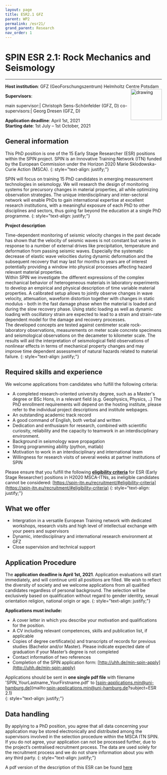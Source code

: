 ```yaml
---
layout: page
title: ESR2.1 GFZ
parent: WP2
permalink: /esr21/
grand_parent: Research
nav_order: 1
---
```


# SPIN ESR 2.1: Rock Mechanics and Seismology
----

__Host institution__:  GFZ (GeoForschungszentrum) Helmholtz Centre Potsdam  <img src="/assets/images/partners-logos/GFZ_logo.svg" alt="drawing" width="100" style="float:right"/>

__Supervisors__: 
		  
main supervisor:| Christoph Sens-Sch&ouml;nfelder (GFZ, D)
co-supervisors:| Georg Dresen (GFZ, D)


__Application deadline__: April 1st, 2021   
__Starting date__:  1st July – 1st October, 2021

## General information

This PhD position is one of the 15 Early Stage Researcher (ESR) positions within the SPIN project.  SPIN is an Innovative Training Network (ITN) funded by the European Commission under the Horizon 2020 Marie Sklodowska-Curie Action (MSCA). 
{: style="text-align: justify;"}

SPIN will focus on training 15 PhD candidates in emerging measurement technologies in seismology. We will research the design of monitoring systems for precursory changes in material properties, all while optimizing observation strategies. The unique interdisciplinary and inter-sectoral network will enable PhDs to gain international expertise at excellent research institutions, with a meaningful exposure of each PhD to other disciplines and sectors, thus going far beyond the education at a single PhD programme.
{: style="text-align: justify;"}

__Project description__

Time-dependent monitoring of seismic velocity changes in the past decade has shown that the  velocity of seismic waves is not constant but varies in response to a number of external drives like precipitation, temperature and deformation from passing seismic waves. Especially the systematic decrease of elastic wave velocities during dynamic deformation and the subsequent recovery that may last for months to years are of interest potentially providing a window into physical processes affecting hazard relevant material properties.  
Within SPIN we investigate the different expressions of the complex mechanical behavior of heterogeneous materials in laboratory experiments to develop an empirical and physical description of time variable material properties. A calibrated setup allows to jointly observe changes in wave velocity, attenuation, waveform distortion together with changes in static modulus - both in the fast damage phase when the material is loaded and during the slow recovery phase. Using static loading as well as dynamic loading with oscillatory strain are expected to lead to a strain and strain-rate dependent model for the damage and recovery processes.  
The developed concepts are tested against centimeter scale rock-laboratory observations, measurements on meter scale concrete specimens and seismological observations on the decameter to kilometer scale. The results will aid the interpretation of seismological field observations of nonlinear effects in terms of mechanical property changes and may improve time dependent assessment of natural hazards related to material failure.
{: style="text-align: justify;"}

## Required skills and experience

We welcome applications from candidates who fulfill the following criteria:
*	A completed research-oriented university degree, such as a Master's degree or BSc Hons, in a relevant field (e.g. Geophysics, Physics, ..) The PhD enrollment requirements will depend on the hosting institute, please refer to the individual project descriptions and institute webpages.
*	An outstanding academic track record
*	A good command of English, both verbal and written
*	Dedication and enthusiasm for research, combined with scientific curiosity, reliability and the capacity to teamwork in an interdisciplinary environment.
*   Background in seismology wave propagation
*	Strong programming ability (python, matlab)
*	Motivation to work in an interdisciplinary and international team
*	Willingness for research visits of several weeks at partner institutions of SPIN
 

Please ensure that you fulfill the following [__eligibility criteria__](https://spin-itn.eu/recruitment/#eligibility-criteria) for ESR (Early Stage Researcher) positions in H2020 MSCA-ITNs, as ineligible candidates cannot be considered:
[https://spin-itn.eu/recruitment/#eligibility-criteria](https://spin-itn.eu/recruitment/#eligibility-criteria)
{: style="text-align: justify;"}

## What we offer
*	Intergration in a versatile European Training network with dedicated workshops, research visits and high level of intellectual exchange with your peers and supervisors
*	Dynamic, interdisciplinary and international research environment at GFZ
*	Close supervision and technical support

## Application Procedure

The __application deadline is April 1st, 2021__. Application evaluations will start immediately, and will continue until all positions are filled. We wish to reflect the diversity of society and we welcome applications from all qualified candidates regardless of personal background. The selection will be exclusively based on qualification without regard to gender identity, sexual orientation religion, national origin or age.
{: style="text-align: justify;"}

__Applications must include:__
 
*	A cover letter in which you describe your motivation and qualifications for the position.
*	A CV including relevant competences, skills and publication list, if applicable
*	Copies of degree certificate(s) and transcripts of records for previous studies (Bachelor and/or Master). Please indicate expected date of graduation if your Master’s degree is not completed
*	Contact information of two references
*	Completion of the SPIN application form: [http://uhh.de/min-spin-apply](http://uhh.de/min-spin-apply)

Applications should be sent in __one single pdf file__ with filename 'SPIN_YourLastname_YourFirstname.pdf' to [spin-applications.min@uni-hamburg.de](mailto:spin-applications.min@uni-hamburg.de?subject=ESR 2.1)  
{: style="text-align: justify;"}

## Data handling

By applying to a PhD position, you agree that all data concerning your application may be stored electronically and distributed among the supervisors involved in the selection procedure within the MSCA ITN SPIN. If you do not agree, your application can not be processed further, due to the project’s centralised recruitment process. The data are used solely for the recruitment process and we do not share information about you with any third party.
{: style="text-align: justify;"}

A pdf version of the description of this ESR can be found [here](https://spin-itn.eu/assets/documents/SPIN_advert_ESR_2_1.pdf "ESR 2.1") 
